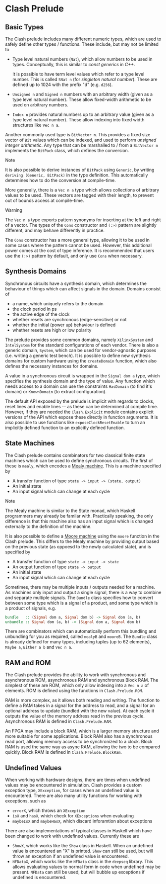 # Clash Prelude

## Basic Types

The Clash prelude includes many different numeric types, which are used
to safely define other types / functions. These include, but may not be
limited to

- Type level natural numbers (`Nat`), which allow numbers to be used in
  types. Conceptually, this is similar to *const generics* in *C++*.

  It is possible to have term level values which refer to a type level
  number. This is called `SNat n` (for *singleton natural number*).
  These are defined up to 1024 with the prefix "d" (e.g. `d256`).

- `Unsigned n` and `Signed n` numbers with an arbitrary width (given as
  a type level natural number). These allow fixed-width arithmetic to be
  used on arbitrary numbers.

- `Index n` provides natural numbers up to an arbitrary value (given as
  a type level natural number). These allow indexing into fixed width
  structures like `Vec n a`.

Another commonly used type is `BitVector n`. This provides a fixed size
vector of `Bit` values which can be indexed, and used to perform
*unsigned integer arithmetic*. Any type that can be marshalled to / from
a `BitVector n` implements the `BitPack` class, which defines the
conversion.

<div class="note">

<div class="title">

Note

</div>

It is also possible to derive instances of `BitPack` using `Generic`, by
writing `deriving (Generic, BitPack)` in the type definition. This
automatically determines how to do the conversion at compile-time.

</div>

More generally, there is a `Vec n a` type which allows collections of
arbitrary values to be used. These vectors are tagged with their length,
to prevent out of bounds access at compile-time.

<div class="warning">

<div class="title">

Warning

</div>

The `Vec n a` type exports pattern synonyms for inserting at the left
and right of a vector. The types of the `Cons` constructor and `(:>)`
pattern are slightly different, and may behave differently in practice.

The `Cons` constructor has a more general type, allowing it to be used
in some cases where the pattern cannot be used. However, this additional
power comes at the cost of type inference. It is recommended that users
use the `(:>)` pattern by default, and only use `Cons` when necessary.

</div>

## Synthesis Domains

Synchronous circuits have a synthesis domain, which determines the
behaviour of things which can affect signals in the domain. Domains
consist of

- a name, which uniquely refers to the domain
- the clock period in ps
- the active edge of the clock
- whether resets are synchronous (edge-sensitive) or not
- whether the initial (power up) behaviour is defined
- whether resets are high or low polarity

The prelude provides some common domains, namely `XilinxSystem` and
`IntelSystem` for the standard configurations of each vendor. There is
also a generic domain, `System`, which can be used for vendor-agnostic
purposes (i.e. writing a generic test bench). It is possible to define
new synthesis domains for custom hardware using the `createDomain`
function, which also defines the necessary instances for domains.

A value in a synchronous circuit is wrapped in the `Signal dom a` type,
which specifies the synthesis domain and the type of value. Any function
which needs access to a domain can use the constraints `HasDomain` (to
find it's domain) or `KnownDomain` (to extract configuration).

The default API exposed by the prelude is implicit with regards to
clocks, reset lines and enable lines -- as these can be determined at
compile time. However, if they are needed the `Clash.Explicit` module
contains explicit versions of the API which expose these directly in
function arguments. It is also possible to use functions like
`exposeClockResetEnable` to turn an implicitly defined function to an
explicitly defined function.

## State Machines

The Clash prelude contains combinators for two classical finite state
machines which can be used to define synchronous circuits. The first of
these is `mealy`, which encodes a [Mealy
machine](https://en.wikipedia.org/wiki/Mealy_machine). This is a machine
specified by

- A transfer function of type `state -> input -> (state, output)`
- An initial state
- An input signal which can change at each cycle

<div class="note">

<div class="title">

Note

</div>

The Mealy machine is similar to the State monad, which Haskell
programmers may already be familar with. Practically speaking, the only
difference is that this machine also has an input signal which is
changed externally to the definition of the machine.

</div>

It is also possible to define a [Moore
machine](https://en.wikipedia.org/wiki/Moore_machine) using the `moore`
function in the Clash prelude. This differs to the Mealy machine by
providing output based on the previous state (as oppoesd to the newly
calculated state), and is specified by

- A transfer function of type `state -> input -> state`
- An output function of type `state -> output`
- An initial state
- An input signal which can change at each cycle

Sometimes, there may be multiple inputs / outputs needed for a machine.
As machines only input and output a single signal, there is a way to
combine and separate multiple signals. The `Bundle` class specifies how
to convert between some type which is a signal of a product, and some
type which is a product of signals, e.g.

``` haskell
bundle   :: (Signal dom a, Signal dom b) -> Signal dom (a, b)
unbundle :: Signal dom (a, b) -> (Signal dom a, Signal dom b)
```

There are combinators which can automatically perform this bundling and
unbundling for you as required, called `mealyB` and `mooreB`. The
`Bundle` class is already defined for many types, including tuples (up
to 62 elements), `Maybe a`, `Either a b` and `Vec n a`.

## RAM and ROM

The Clash prelude provides the ability to work with synchronous and
asynchronous ROM, asynchronous RAM and synchronous Block RAM. The
simplest of these are ROM, which only allow indexing into a `Vec n a` of
elements. ROM is defined using the functions in `Clash.Prelude.ROM`.

RAM is more complex, as it allows both reading and writing. The function
to define a RAM takes in a signal for the address to read, and a signal
for an optional address to update (bundled with the new value). At each
cycle it outputs the value of the memory address read in the previous
cycle. Asynchronous RAM is defined in `Clash.Prelude.RAM`.

An FPGA may include a block RAM, which is a larger memory structure and
more suitable for some applications. Block RAM also has a synchronous
read port, allowing memory access to be synchronized to a clock. Block
RAM is used the same way as async RAM, allowing the two to be compared
quickly. Block RAM is defined in `Clash.Prelude.BlockRam`.

## Undefined Values

When working with hardware designs, there are times when undefined
values may be encountered in simulation. Clash provides a custom
exception type, `XException`, for cases when an undefined value is
encountered. There are also many utility functions for working with
exceptions, such as

- `errorX`, which throws an `XException`
- `isX` and `hasX`, which check for `XExceptions` when evaluating
- `maybeIsX` and `maybeHasX`, which discard inforamtion about exceptions

There are also implementations of typical classes in Haskell which have
been changed to work with undefined values. Currently these are

- `ShowX`, which works like the `Show` class in Haskell. When an
  undefined value is encountered an "X" is printed. `Show` can still be
  used, but will throw an exception if an undefined value is
  encountered.
- `NFDataX`, which works like the `NFData` class in the `deepseq`
  library. This allows evaluating values to normal form in code when
  undefined may be present. `NFData` can still be used, but will bubble
  up exceptions if undefined is encountered.

